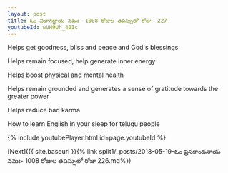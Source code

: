 ```yaml
---
layout: post
title: ఓం విభాగజ్ఞాయ నమః- 1008 రోజుల తపస్సులో రోజు  227
youtubeId: wUH9Uh_40Ic
---
```

 
 
Helps get goodness, bliss and peace and God's blessings
 
Helps remain focused, help generate inner energy 
 
Helps boost physical and mental health 
 
Helps remain grounded and generates a sense of gratitude towards the greater power 
 
Helps reduce bad karma
 
How to learn English in your sleep for telugu people
 
 
 
 


{% include youtubePlayer.html id=page.youtubeId %}
 
[Next]({{ site.baseurl }}{% link split1/_posts/2018-05-19-ఓం ప్రసకాండనాయ నమః- 1008 రోజుల తపస్సులో రోజు  226.md%})
 

